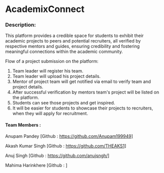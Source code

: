 # AcademixConnect

### Description:

This platform provides a credible space for students to exhibit their academic projects to peers and potential recruiters, all verified by respective mentors and guides, ensuring credibility and fostering meaningful connections within the academic community.

Flow of a project submission on the platform:

1) Team leader will register his team.
2) Team leader will upload his project details.
3) Mentor of project team will get notified via email to verify team and project details.
4) After successful verification by mentors team's project will be listed on the platform.
5) Students can see those projects and get inspired.
6) It will be easier for students to showcase their projects to recruiters, when they will apply for recruitment.


<h4>Team Members :</h4>

Anupam Pandey [Github : https://github.com/Anupam199949]

Akash Kumar Singh [Github : https://github.com/THEAKS1]

Anuj Singh [Github : https://github.com/anujsngh/]

Mahima Harinkhere [Github : ]


